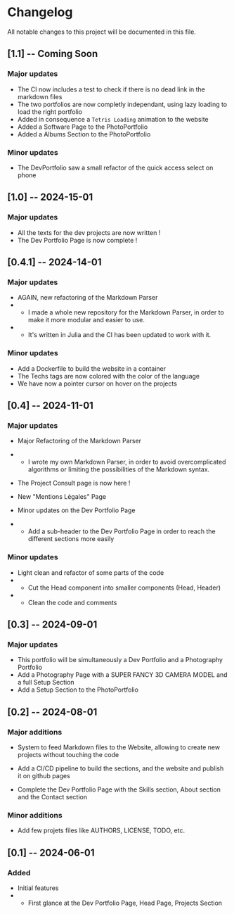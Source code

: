 # Changelog

All notable changes to this project will be documented in this file.

## [1.1] -- Coming Soon

### Major updates

- The CI now includes a test to check if there is no dead link in the markdown files
- The two portfolios are now completly independant, using lazy loading to load the right portfolio
- Added in consequence a `Tetris Loading` animation to the website
- Added a Software Page to the PhotoPortfolio
- Added a Albums Section to the PhotoPortfolio

### Minor updates

- The DevPortfolio saw a small refactor of the quick access select on phone

## [1.0] -- 2024-15-01

### Major updates

- All the texts for the dev projects are now written !
- The Dev Portfolio Page is now complete !

## [0.4.1] -- 2024-14-01

### Major updates

- AGAIN, new refactoring of the Markdown Parser
- - I made a whole new repository for the Markdown Parser, in order to make it more modular and easier to use.
- - It's written in Julia and the CI has been updated to work with it.

### Minor updates

- Add a Dockerfile to build the website in a container
- The Techs tags are now colored with the color of the language
- We have now a pointer cursor on hover on the projects

## [0.4] -- 2024-11-01

### Major updates

- Major Refactoring of the Markdown Parser
- - I wrote my own Markdown Parser, in order to avoid overcomplicated algorithms or limiting the possibilities of the Markdown syntax.

- The Project Consult page is now here !

- New "Mentions Légales" Page

- Minor updates on the Dev Portfolio Page
- - Add a sub-header to the Dev Portfolio Page in order to reach the different sections more easily

### Minor updates

- Light clean and refactor of some parts of the code
- - Cut the Head component into smaller components (Head, Header)
- - Clean the code and comments

## [0.3] -- 2024-09-01

### Major updates

- This portfolio will be simultaneously a Dev Portfolio and a Photography Portfolio
- Add a Photography Page with a SUPER FANCY 3D CAMERA MODEL and a full Setup Section
- Add a Setup Section to the PhotoPortfolio

## [0.2] -- 2024-08-01

### Major additions

- System to feed Markdown files to the Website, allowing to create new projects without touching the code

- Add a CI/CD pipeline to build the sections, and the website and publish it on github pages

- Complete the Dev Portfolio Page with the Skills section, About section and the Contact section

### Minor additions

- Add few projets files like AUTHORS, LICENSE, TODO, etc.

## [0.1] -- 2024-06-01

### Added

- Initial features
- - First glance at the Dev Portfolio Page, Head Page, Projects Section

